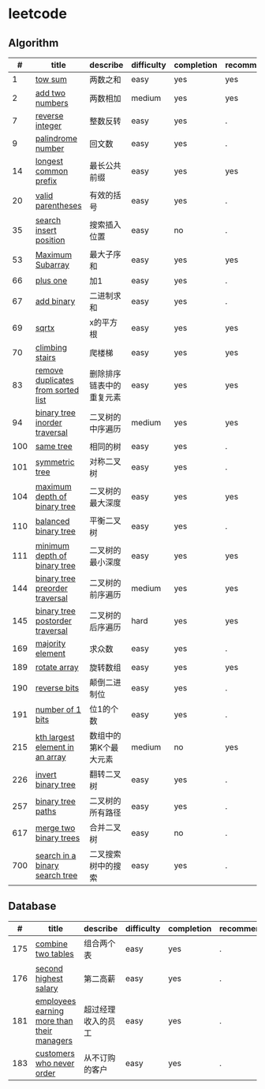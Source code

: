 # leetcode

## Algorithm
|#|title|describe|difficulty|completion|recommend|
|-|-----|--------|----------|----------|---------|
|1|[tow sum](./algorithm/1.two_sum.js)|两数之和|easy|yes|yes|
|2|[add two numbers](./algorithm/2.add_two_numbers.js)|两数相加|medium|yes|yes|
|7|[reverse integer](./algorithm/7.reverse_integer.js)|整数反转|easy|yes|.|
|9|[palindrome number](./algorithm/9.palindrome_number.js)|回文数|easy|yes|.|
|14|[longest common prefix](./algorithm/14.longest_common_prefix.js)|最长公共前缀|easy|yes|yes|
|20|[valid parentheses](./algorithm/20.valid_parentheses.js)|有效的括号|easy|yes|.|
|35|[search insert position](./algorithm/35.search_insert_position.js)|搜索插入位置|easy|no|.|
|53|[Maximum Subarray](./algorithm/53.maximum_subarray.js)|最大子序和|easy|yes|yes|
|66|[plus one](./algorithm/66.plus_one.js)|加1|easy|yes|.|
|67|[add binary](./algorithm/67.add_binary.js)|二进制求和|easy|yes|.|
|69|[sqrtx](./algorithm/69.sqrt.js)|x的平方根|easy|yes|yes|
|70|[climbing stairs](./algorithm/70.climbing_stairs.js)|爬楼梯|easy|yes|yes|
|83|[remove duplicates from sorted list](./algorithm/83.remove_duplicates_from_sorted_list.js)|删除排序链表中的重复元素|easy|yes|yes|
|94|[binary tree inorder traversal](./algorithm/94.binary_tree_inorder_traversal.js)|二叉树的中序遍历|medium|yes|yes|
|100|[same tree](./algorithm/100.same_tree.js)|相同的树|easy|yes|.| 
|101|[symmetric tree](./algorithm/101.symmetric_tree.js)|对称二叉树 |easy|yes|.| 
|104|[maximum depth of binary tree](./algorithm/104.maximum_depth_of_binary_tree.js)|二叉树的最大深度|easy|yes|yes|
|110|[balanced binary tree](./algorithm/110.balanced_binary_tree.js)|平衡二叉树|easy|yes|.|
|111|[minimum depth of binary tree](./algorithm/111.minimum_depth_of_binary_tree.js)|二叉树的最小深度|easy|yes|yes|
|144|[binary tree preorder traversal](./algorithm/144.binary_tree_preorder_traversal.js)|二叉树的前序遍历|medium|yes|yes|
|145|[binary tree postorder traversal](./algorithm/145.binary_tree_postorder_traversal.js)|二叉树的后序遍历|hard|yes|yes|
|169|[majority element](./algorithm/169.majority_element.js)|求众数|easy|yes|.|
|189|[rotate array](./algorithm/189.rotate_array.js)|旋转数组|easy|yes|yes|
|190|[reverse bits](./algorithm/190.reverse_bits.js)|颠倒二进制位|easy|yes|.|
|191|[number of 1 bits](./algorithm/191.number_of_1_bits.js)|位1的个数|easy|yes|.|
|215|[kth largest element in an array](./algorithm/215.kth_largest_element_in_an_array.js)|数组中的第K个最大元素|medium|no|yes|
|226|[invert binary tree](./algorithm/226.invert_binary_tree.js)|翻转二叉树|easy|yes|.|
|257|[binary tree paths](./algorithm/257.binary_tree_paths.js)|二叉树的所有路径|easy|yes|.|
|617|[merge two binary trees](./algorithm/617.merge_two_binary_trees.js)|合并二叉树|easy|no|.|
|700|[search in a binary search tree](./algorithm/700.search_in_a_binary_search_tree.js)|二叉搜索树中的搜索|easy|yes|.|


## Database
|#|title|describe|difficulty|completion|recommend|
|-|-----|--------|----------|----------|---------|
|175|[combine two tables](./database/175.combine_two_tables.js)|组合两个表|easy|yes|.|
|176|[second highest salary](./database/176.second_highest_salary.js)|第二高薪|easy|yes|.|
|181|[employees earning more than their managers](./database/181.employees_earning_more_than_their_managers.js)|超过经理收入的员工|easy|yes|.|
|183|[customers who never order](./database/183.customers_who_never_order.js)|从不订购的客户|easy|yes|.|


